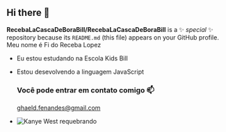 ## Hi there 👋


**RecebaLaCascaDeBoraBill/RecebaLaCascaDeBoraBill** is a ✨ _special_ ✨ repository because its `README.md` (this file) appears on your GitHub profile.
Meu nome é Fi do Receba Lopez 
  - Eu estou estudando na Escola Kids Bill
  - Estou desevolvendo a linguagem JavaScript
    ### Você pode entrar em contato comigo 📫

    ghaeld.fenandes@gmail.com
- ![Kanye West requebrando](https://tenor.com/pt-BR/view/kanye-west-kanye-ai-dance-gif-6290223825845382767)
